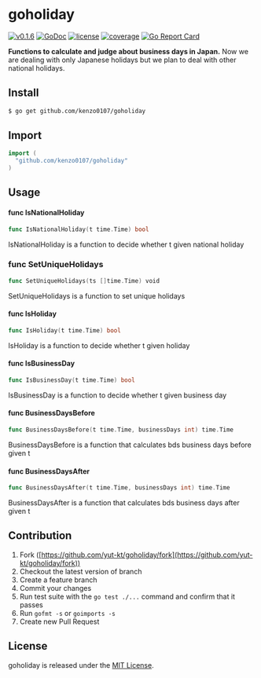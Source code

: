 # goholiday

[![v0.1.6](https://img.shields.io/badge/package-v0.1.6-ff69b4.svg)]()
[![GoDoc](https://godoc.org/github.com/kenzo0107/goholiday?status.svg)](https://godoc.org/github.com/kenzo0107/goholiday)
[![license](http://img.shields.io/badge/license-MIT-red.svg?style=flat)](https://raw.githubusercontent.com/yut-kt/goholiday/master/LICENSE)
[![coverage](https://img.shields.io/badge/coverage-100%25-green.svg)](https://github.com/kenzo0107/goholiday/coverage/v0.1.6)
[![Go Report Card](https://goreportcard.com/badge/github.com/kenzo0107/goholiday)](https://goreportcard.com/report/github.com/kenzo0107/goholiday)

**Functions to calculate and judge about business days in Japan.**
Now we are dealing with only Japanese holidays but we plan to deal with other national holidays.

## Install
```bash
$ go get github.com/kenzo0107/goholiday
```

## Import
```go
import (
  "github.com/kenzo0107/goholiday"
)
```

## Usage

#### func  IsNationalHoliday
```go
func IsNationalHoliday(t time.Time) bool
```
IsNationalHoliday is a function to decide whether t given national holiday

### func SetUniqueHolidays
```go
func SetUniqueHolidays(ts []time.Time) void
```
SetUniqueHolidays is a function to set unique holidays

#### func IsHoliday
```go
func IsHoliday(t time.Time) bool
```
IsHoliday is a function to decide whether t given holiday

#### func  IsBusinessDay
```go
func IsBusinessDay(t time.Time) bool
```
IsBusinessDay is a function to decide whether t given business day

#### func  BusinessDaysBefore
```go
func BusinessDaysBefore(t time.Time, businessDays int) time.Time
```
BusinessDaysBefore is a function that calculates bds business days before given t

#### func  BusinessDaysAfter
```go
func BusinessDaysAfter(t time.Time, businessDays int) time.Time
```
BusinessDaysAfter is a function that calculates bds business days after given t

## Contribution

1. Fork ([https://github.com/yut-kt/goholiday/fork](https://github.com/yut-kt/goholiday/fork))
2. Checkout the latest version of branch
3. Create a feature branch
4. Commit your changes
5. Run test suite with the `go test ./...` command and confirm that it passes
6. Run `gofmt -s` or `goimports -s`
7. Create new Pull Request

## License
goholiday is released under the [MIT License](https://raw.githubusercontent.com/yut-kt/goholiday/master/LICENSE).
